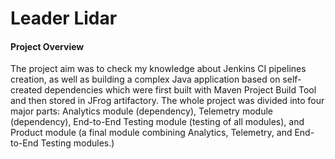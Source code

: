 # Leader Lidar

#### Project Overview

The project aim was to check my knowledge about Jenkins CI pipelines creation, as well as building a complex Java application based on self-created dependencies which were first built with Maven Project Build Tool and then stored in JFrog artifactory.
The whole project was divided into four major parts: Analytics module (dependency), Telemetry module (dependency), End-to-End Testing module (testing of all modules), and Product module (a final module combining Analytics, Telemetry, and End-to-End Testing modules.)
